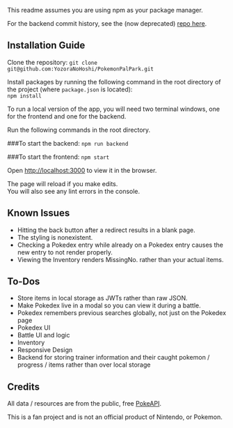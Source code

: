 This readme assumes you are using npm as your package manager.

For the backend commit history, see the (now deprecated) [repo here](https://github.com/YozoraNoHoshi/pokesimbackend).

## Installation Guide

Clone the repository: `git clone git@github.com:YozoraNoHoshi/PokemonPalPark.git`

Install packages by running the following command in the root directory of the project (where `package.json` is located):  
`npm install`

To run a local version of the app, you will need two terminal windows, one for the frontend and one for the backend.

Run the following commands in the root directory.

###To start the backend:
`npm run backend`

###To start the frontend:
`npm start`

Open [http://localhost:3000](http://localhost:3000) to view it in the browser.

The page will reload if you make edits.  
You will also see any lint errors in the console.

## Known Issues

- Hitting the back button after a redirect results in a blank page.
- The styling is nonexistent.
- Checking a Pokedex entry while already on a Pokedex entry causes the new entry to not render properly.
- Viewing the Inventory renders MissingNo. rather than your actual items.

## To-Dos

- Store items in local storage as JWTs rather than raw JSON.
- Make Pokedex live in a modal so you can view it during a battle.
- Pokedex remembers previous searches globally, not just on the Pokedex page
- Pokedex UI
- Battle UI and logic
- Inventory
- Responsive Design
- Backend for storing trainer information and their caught pokemon / progress / items rather than over local storage

## Credits

All data / resources are from the public, free [PokeAPI](https://pokeapi.co).

This is a fan project and is not an official product of Nintendo, or Pokemon.
